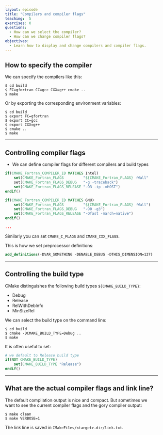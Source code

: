 ```yaml
---
layout: episode
title: "Compilers and compiler flags"
teaching:  5
exercises: 0
questions:
  - How can we select the compiler?
  - How can we change compiler flags?
objectives:
  - Learn how to display and change compilers and compiler flags.
---
```


## How to specify the compiler

We can specify the compilers like this:

```shell
$ cd build
$ FC=gfortran CC=gcc CXX=g++ cmake ..
$ make
```

Or by exporting the corresponding environment variables:

```shell
$ cd build
$ export FC=gfortran
$ export CC=gcc
$ export CXX=g++
$ cmake ..
$ make
```

---

## Controlling compiler flags

- We can define compiler flags for different compilers and build types

```cmake
if(CMAKE_Fortran_COMPILER_ID MATCHES Intel)
    set(CMAKE_Fortran_FLAGS         "${CMAKE_Fortran_FLAGS} -Wall"
    set(CMAKE_Fortran_FLAGS_DEBUG   "-g -traceback")
    set(CMAKE_Fortran_FLAGS_RELEASE "-O3 -ip -xHOST")
endif()

if(CMAKE_Fortran_COMPILER_ID MATCHES GNU)
    set(CMAKE_Fortran_FLAGS         "${CMAKE_Fortran_FLAGS} -Wall")
    set(CMAKE_Fortran_FLAGS_DEBUG   "-O0 -g3")
    set(CMAKE_Fortran_FLAGS_RELEASE "-Ofast -march=native")
endif()

...
```

Similarly you can set `CMAKE_C_FLAGS` and `CMAKE_CXX_FLAGS`.

This is how we set preprocessor definitions:

```cmake
add_definitions(-DVAR_SOMETHING -DENABLE_DEBUG -DTHIS_DIMENSION=137)
```

---

## Controlling the build type

CMake distinguishes the following build types `${CMAKE_BUILD_TYPE}`:
- Debug
- Release
- RelWithDebInfo
- MinSizeRel

We can select the build type on the command line:

```shell
$ cd build
$ cmake -DCMAKE_BUILD_TYPE=Debug ..
$ make
```

It is often useful to set:

```cmake
# we default to Release build type
if(NOT CMAKE_BUILD_TYPE)
    set(CMAKE_BUILD_TYPE "Release")
endif()
```

---

## What are the actual compiler flags and link line?

The default compilation output is nice and compact.  But sometimes we want to
see the current compiler flags and the gory compiler output:

```shell
$ make clean
$ make VERBOSE=1
```

The link line is saved in `CMakeFiles/<target>.dir/link.txt`.
